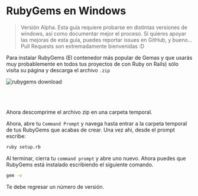 # RubyGems en Windows

> Versión Alpha. Esta guía requiere probarse en distintas versiones de windows, así como documentar mejor el proceso. Si quieres apoyar las mejoras de esta guía, puedes reportar issues en GitHub, y bueno... Pull Requests son extremadamente bienvenidas :D

Para instalar RubyGems (El contenedor más popular de Gemas y que usarás muy probablemente en todos tus proyectos de con Ruby on Rails) sólo visita su página y descarga el archivo `.zip`

![rubygems download](https://s3-us-west-2.amazonaws.com/codigosemilla-bank/rubygems-download.png)

<br><br><br>
Ahora descomprime el archivo zip en una carpeta temporal.

Ahora, abre tu `Command Prompt` y navega hasta entrar a la carpeta temporal de tus RubyGems que acabas de crear. Una vez ahí, desde el prompt escribe:

```sh
ruby setup.rb
```

Al terminar, cierra tu `command prompt` y abre uno nuevo. Ahora puedes que RubyGems está instalado escribiendo el siguiente comando.

```sh
gem -v
```

Te debe regresar un número de versión. 

